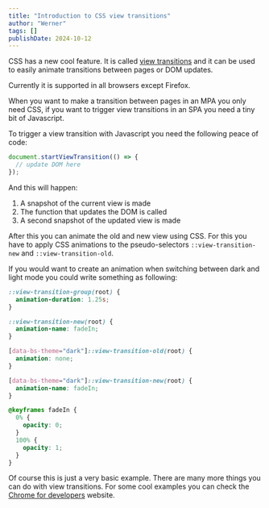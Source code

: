 ```yaml
---
title: "Introduction to CSS view transitions"
author: "Werner"
tags: []
publishDate: 2024-10-12
---
```


CSS has a new cool feature. It is called [view transitions](https://drafts.csswg.org/css-view-transitions/) and it can be used to easily animate transitions between pages or DOM updates.

Currently it is supported in all browsers except Firefox.

When you want to make a transition between pages in an MPA you only need CSS, if you want to trigger view transitions in an SPA you need a tiny bit of Javascript.

To trigger a view transition with Javascript you need the following peace of code:

```typescript
document.startViewTransition(() => {
  // update DOM here
});
```

And this will happen:

1. A snapshot of the current view is made
2. The function that updates the DOM is called
3. A second snapshot of the updated view is made

After this you can animate the old and new view using CSS. For this you have to apply CSS animations to the pseudo-selectors `::view-transition-new` and `::view-transition-old`.

If you would want to create an animation when switching between dark and light mode you could write something as following:

```css
::view-transition-group(root) {
  animation-duration: 1.25s;
}

::view-transition-new(root) {
  animation-name: fadeIn;
}

[data-bs-theme="dark"]::view-transition-old(root) {
  animation: none;
}

[data-bs-theme="dark"]::view-transition-new(root) {
  animation-name: fadeIn;
}

@keyframes fadeIn {
  0% {
    opacity: 0;
  }
  100% {
    opacity: 1;
  }
}
```

Of course this is just a very basic example. There are many more things you can do with view transitions. For some cool examples you can check the [Chrome for developers](https://developer.chrome.com/docs/web-platform/view-transitions/) website.
